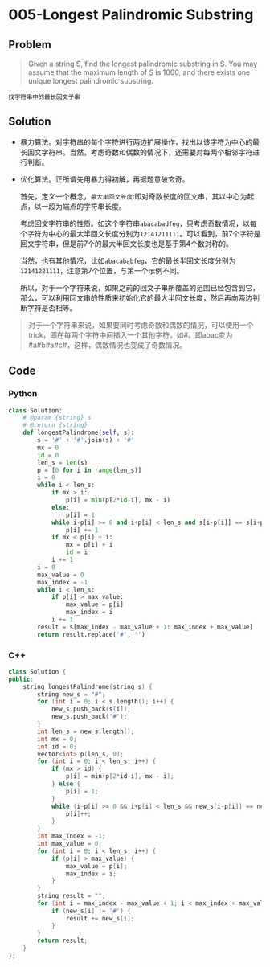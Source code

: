 # 005-Longest Palindromic Substring

## Problem

> Given a string S, find the longest palindromic substring in S. You may assume that the maximum length of S is 1000, and there exists one unique longest palindromic substring.

	找字符串中的最长回文子串

## Solution

- 暴力算法。对字符串的每个字符进行两边扩展操作，找出以该字符为中心的最长回文字符串。当然，考虑奇数和偶数的情况下，还需要对每两个相邻字符进行判断。
- 优化算法。正所谓先用暴力得初解，再据题意破玄奇。

	首先，定义一个概念，`最大半回文长度`:即对奇数长度的回文串，其以中心为起点，以一段为端点的字符串长度。

	考虑回文字符串的性质。如这个字符串`abacabadfeg`，只考虑奇数情况，以每个字符为中心的最大半回文长度分别为`12141211111`。可以看到，前7个字符是回文字符串，但是前7个的最大半回文长度也是基于第4个数对称的。
	
	当然，也有其他情况，比如`abacababfeg`，它的最长半回文长度分别为`12141221111`，注意第7个位置，与第一个示例不同。
	
	所以，对于一个字符来说，如果之前的回文子串所覆盖的范围已经包含到它，那么，可以利用回文串的性质来初始化它的最大半回文长度，然后再向两边判断字符是否相等。
	
> 对于一个字符串来说，如果要同时考虑奇数和偶数的情况，可以使用一个trick，即在每两个字符中间插入一个其他字符，如#。即abac变为#a#b#a#c#，这样，偶数情况也变成了奇数情况。
	

## Code

### Python

```python
class Solution:
    # @param {string} s
    # @return {string}
    def longestPalindrome(self, s):
        s = '#' + '#'.join(s) + '#'
        mx = 0
        id = 0
        len_s = len(s)
        p = [0 for i in range(len_s)]
        i = 0
        while i < len_s:
            if mx > i:
                p[i] = min(p[2*id-i], mx - i)
            else:
                p[i] = 1
            while i-p[i] >= 0 and i+p[i] < len_s and s[i-p[i]] == s[i+p[i]]:
                p[i] += 1
            if mx < p[i] + i:
                mx = p[i] + i
                id = i
            i += 1
        i = 0
        max_value = 0
        max_index = -1
        while i < len_s:
            if p[i] > max_value:
                max_value = p[i]
                max_index = i
            i += 1
        result = s[max_index - max_value + 1: max_index + max_value]
        return result.replace('#', '')
```

### C++

```cpp
class Solution {
public:
    string longestPalindrome(string s) {
        string new_s = "#";
        for (int i = 0; i < s.length(); i++) {
            new_s.push_back(s[i]);
            new_s.push_back('#');
        }
        int len_s = new_s.length();
        int mx = 0;
        int id = 0;
        vector<int> p(len_s, 0);
        for (int i = 0; i < len_s; i++) {
            if (mx > id) {
                p[i] = min(p[2*id-i], mx - i);
            } else {
                p[i] = 1;
            }
            while (i-p[i] >= 0 && i+p[i] < len_s && new_s[i-p[i]] == new_s[i+p[i]]) {
                p[i]++;
            }
        }
        int max_index = -1;
        int max_value = 0;
        for (int i = 0; i < len_s; i++) {
            if (p[i] > max_value) {
                max_value = p[i];
                max_index = i;
            }
        }
        string result = "";
        for (int i = max_index - max_value + 1; i < max_index + max_value; i++) {
            if (new_s[i] != '#') {
                result += new_s[i];
            }
        }
        return result;
    }
};
```